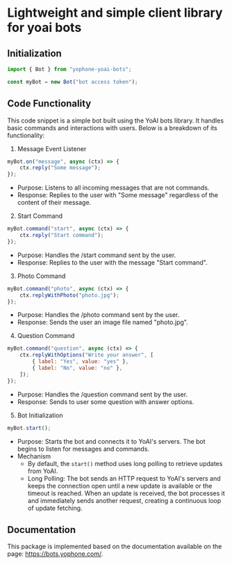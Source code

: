 # Lightweight and simple client library for yoai bots

## Initialization

```javascript
import { Bot } from "yophone-yoai-bots";

const myBot = new Bot("bot access token");
```

## Code Functionality

This code snippet is a simple bot built using the YoAI bots library. It handles basic commands and interactions with users. Below is a breakdown of its functionality:

1. Message Event Listener

```javascript
myBot.on("message", async (ctx) => {
    ctx.reply("Some message");
});
```

-   Purpose: Listens to all incoming messages that are not commands.
-   Response: Replies to the user with "Some message" regardless of the content of their message.

2. Start Command

```javascript
myBot.command("start", async (ctx) => {
    ctx.reply("Start command");
});
```

-   Purpose: Handles the /start command sent by the user.
-   Response: Replies to the user with the message "Start command".

3. Photo Command

```javascript
myBot.command("photo", async (ctx) => {
    ctx.replyWithPhoto("photo.jpg");
});
```

-   Purpose: Handles the /photo command sent by the user.
-   Response: Sends the user an image file named "photo.jpg".

4. Question Command

```javascript
myBot.command("question", async (ctx) => {
    ctx.replyWithOptions("Write your answer", [
        { label: "Yes", value: "yes" },
        { label: "No", value: "no" },
    ]);
});
```

-   Purpose: Handles the /question command sent by the user.
-   Response: Sends to user some question with answer options.

5. Bot Initialization

```javascript
myBot.start();
```

-   Purpose: Starts the bot and connects it to YoAI's servers. The bot begins to listen for messages and commands.
-   Mechanism
    -   By default, the `start()` method uses long polling to retrieve updates from YoAI.
    -   Long Polling: The bot sends an HTTP request to YoAI's servers and keeps the connection open until a new update is available or the timeout is reached. When an update is received, the bot processes it and immediately sends another request, creating a continuous loop of update fetching.

## Documentation

This package is implemented based on the documentation available on the page: https://bots.yophone.com/.